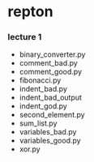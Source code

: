 # repton

### lecture 1

- binary_converter.py
- comment_bad.py
- comment_good.py
- fibonacci.py
- indent_bad.py
- indent_bad_output
- indent_god.py
- second_element.py
- sum_list.py
- variables_bad.py
- variables_good.py
- xor.py
